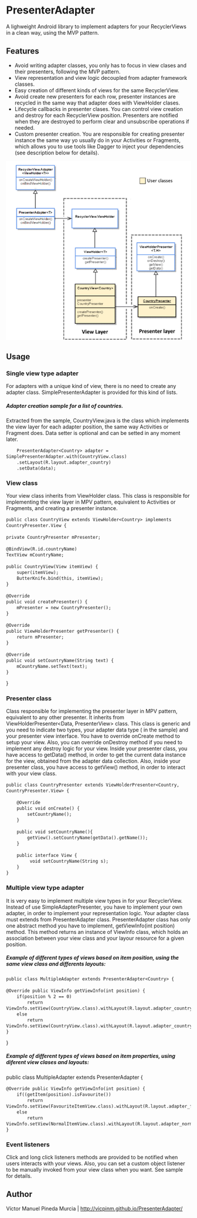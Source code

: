 # PresenterAdapter

A lighweight Android library to implement adapters for your RecyclerViews in a clean way, using the MVP pattern.

## Features

  * Avoid writing adapter classes, you only has to focus in view clases and their presenters, following the MVP pattern.
  * View representation and view logic decoupled from adapter framework classes.
  * Easy creation of different kinds of views for the same RecyclerView.
  * Avoid create new presenters for each row, presenter instances are recycled in the same way that adapter does with ViewHolder clases.
  * Lifecycle callbacks in presenter clases. You can control view creation and destroy for each RecyclerView position. Presenters are notified when they are destroyed to perform clear and unsubscribe operations if needed.
  * Custom presenter creation. You are responsible for creating presenter instance the same way yo usually do in your Activities or Fragments, which allows you to use tools like Dagger to inject your dependencies (see description below for details).

<p align="center">
  <img src ="/uml_diagram.png" />
</p>


## Usage
### Single view type adapter

For adapters with a unique kind of view, there is no need to create any adapter class. SimplePresenterAdapter is provided for this kind of lists.
 
##### Adapter creation sample for a list of countries. 
  Extracted from the sample, CountryView.java is the class which implements the view layer for each adapter position, the same way Activities or Fragment does.
  Data setter is optional and can be setted in any moment later.
             
        PresenterAdapter<Country> adapter = SimplePresenterAdapter.with(CountryView.class)
        .setLayout(R.layout.adapter_country)
        .setData(data);

### View class

Your view class inherits from ViewHolder<Data> class. This class is responsible for implementing the view layer in MPV pattern, equivalent to Activities or Fragments, and creating a presenter instance.

    public class CountryView extends ViewHolder<Country> implements CountryPresenter.View {

    private CountryPresenter mPresenter;

    @BindView(R.id.countryName)
    TextView mCountryName;
    
    public CountryView(View itemView) {
        super(itemView);
        ButterKnife.bind(this, itemView);
    }

    @Override
    public void createPresenter() {
        mPresenter = new CountryPresenter();
    }

    @Override
    public ViewHolderPresenter getPresenter() {
        return mPresenter;
    }

    @Override
    public void setCountryName(String text) {
        mCountryName.setText(text);
    }

}

### Presenter class

Class responsible for implementing the presenter layer in MPV pattern, equivalent to any other presenter. It inherits from ViewHolderPresenter<Data, PresenterView> class. 
This class is generic and you need to indicate two types, your adapter data type (<Country> in the sample) and your presenter view interface. 
You have to override onCreate method to setup your view. Also, you can override onDestroy method if you need to implement any destroy logic for your view.
Inside your presenter class, you have access to getData() method, in order to get the current data instance for the view, obtained from the adapter data collection.
Also, inside your presenter class, you have access to getView() method, in order to interact with your view class.

    public class CountryPresenter extends ViewHolderPresenter<Country, CountryPresenter.View> {

        @Override
        public void onCreate() {
            setCountryName();
        }

        public void setCountryName(){
            getView().setCountryName(getData().getName());
        }

        public interface View {
             void setCountryName(String s);
        }
    }

### Multiple view type adapter

It is very easy to implement multiple view types in for your RecyclerView. Instead of use SimpleAdapterPresenter, you have to implement your own adapter, in order to implement your representation logic. Your adapter class must extends from PresenterAdapter class.
PresenterAdapter class has only one abstract method you have to implement, getViewInfo(int position) method. This method returns an instance of ViewInfo class, which holds an association between your view class and your layour resource for a given position.


##### Example of different types of views based on item position, using the same view class and differents layouts:

    public class MultipleAdapter extends PresenterAdapter<Country> {

    @Override public ViewInfo getViewInfo(int position) {
        if(position % 2 == 0)
            return ViewInfo.setView(CountryView.class).withLayout(R.layout.adapter_country_even);
        else
            return ViewInfo.setView(CountryView.class).withLayout(R.layout.adapter_country_odd);
    }
}

##### Example of different types of views based on item properties, using diferent view clases and layouts:

public class MultipleAdapter extends PresenterAdapter<Country> {

    @Override public ViewInfo getViewInfo(int position) {
        if((getItem(position).isFavourite())
            return ViewInfo.setView(FavouriteItemView.class).withLayout(R.layout.adapter_favourite_item);
        else
            return ViewInfo.setView(NormalItemView.class).withLayout(R.layout.adapter_normal_item);
    }

### Event listeners

Click and long click listeners methods are provided to be notified when users interacts with your views. Also, you can set a custom object listener to be manually invoked from your view class when you want. See sample for details. 


## Author

Víctor Manuel Pineda Murcia | http://vicpinm.github.io/PresenterAdapter/

